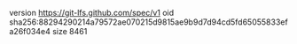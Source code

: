 version https://git-lfs.github.com/spec/v1
oid sha256:88294290214a79572ae070215d9815ae9b9d7d94cd5fd65055833efa26f034e4
size 8461
